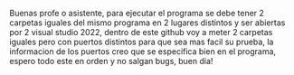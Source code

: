 Buenas profe o asistente, para ejecutar el programa se debe tener 2 carpetas iguales del mismo programa en 2 lugares distintos y ser abiertas por 2 visual studio 2022, dentro de este github voy a meter 2 carpetas iguales pero con puertos distintos para que sea 
mas facil su prueba, la informacion de los puertos creo que se especifica bien en el programa, espero todo este en orden y no salgan bugs, buen dia!
